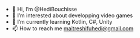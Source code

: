 - 👋 Hi, I’m @HediBouchisse
- 👀 I’m interested about developping video games
- 🌱 I’m currently learning Kotlin, C#, Unity
- 📫 How to reach me maitreshifuhedi@gmail.com
